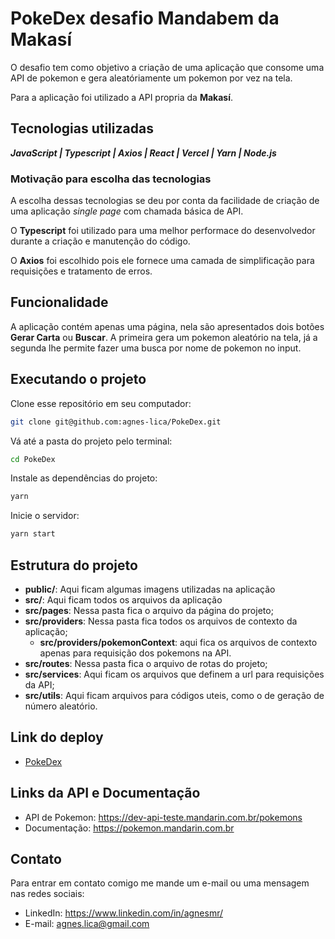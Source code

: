 # PokeDex desafio Mandabem da Makasí

O desafio tem como objetivo a criação de uma aplicação que consome uma API de pokemon e gera aleatóriamente um pokemon por vez na tela.

Para a aplicação foi utilizado a API propria da **Makasí**.

## Tecnologias utilizadas

**_JavaScript | Typescript | Axios | React | Vercel | Yarn | Node.js_**

### Motivação para escolha das tecnologias

A escolha dessas tecnologias se deu por conta da facilidade de criação de uma aplicação _single page_ com chamada básica de API.

O **Typescript** foi utilizado para uma melhor performace do desenvolvedor durante a criação e manutenção do código.

O **Axios** foi escolhido pois ele fornece uma camada de simplificação para requisições e tratamento de erros.

## Funcionalidade

A aplicação contém apenas uma página, nela são apresentados dois botões **Gerar Carta** ou **Buscar**. A primeira gera um pokemon aleatório na tela, já a segunda lhe permite fazer uma busca por nome de pokemon no input.

## Executando o projeto

Clone esse repositório em seu computador:

```bash
git clone git@github.com:agnes-lica/PokeDex.git
```

Vá até a pasta do projeto pelo terminal:

```bash
cd PokeDex
```

Instale as dependências do projeto:

```bash
yarn
```

Inicie o servidor:

```bash
yarn start
```

## Estrutura do projeto

- **public/**: Aqui ficam algumas imagens utilizadas na aplicação
- **src/**: Aqui ficam todos os arquivos da aplicação
- **src/pages**: Nessa pasta fica o arquivo da página do projeto;
- **src/providers**: Nessa pasta fica todos os arquivos de contexto da aplicação;
    - **src/providers/pokemonContext**: aqui fica os arquivos de contexto apenas para requisição dos pokemons na API.
- **src/routes**: Nessa pasta fica o arquivo de rotas do projeto;
- **src/services**: Aqui ficam os arquivos que definem a url para requisições da API;
- **src/utils**: Aqui ficam arquivos para códigos uteis, como o de geração de número aleatório.

## Link do deploy

- [PokeDex]([https://aindanaoexiste/](https://poke-dex-black.vercel.app))

## Links da API e Documentação

- API de Pokemon: https://dev-api-teste.mandarin.com.br/pokemons
- Documentação: https://pokemon.mandarin.com.br

## Contato

Para entrar em contato comigo me mande um e-mail ou uma mensagem nas redes sociais:

- LinkedIn: https://www.linkedin.com/in/agnesmr/
- E-mail: agnes.lica@gmail.com

